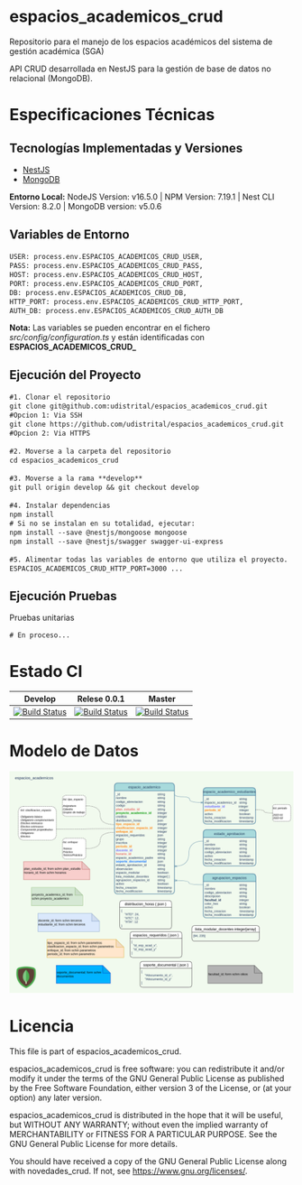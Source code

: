 # espacios_academicos_crud
Repositorio para el manejo de los espacios académicos del sistema de gestión académica (SGA)  

API CRUD desarrollada en NestJS para la gestión de base de datos no relacional (MongoDB). 

# Especificaciones Técnicas

## Tecnologías Implementadas y Versiones

* [NestJS](https://github.com/nestjs/nest)
* [MongoDB](https://github.com/mongodb/mongo)

**Entorno Local:** NodeJS Version: v16.5.0 | NPM Version: 7.19.1 | Nest CLI Version: 8.2.0 | MongoDB version: v5.0.6

## Variables de Entorno

```shell
USER: process.env.ESPACIOS_ACADEMICOS_CRUD_USER,
PASS: process.env.ESPACIOS_ACADEMICOS_CRUD_PASS,
HOST: process.env.ESPACIOS_ACADEMICOS_CRUD_HOST,
PORT: process.env.ESPACIOS_ACADEMICOS_CRUD_PORT,
DB: process.env.ESPACIOS_ACADEMICOS_CRUD_DB,
HTTP_PORT: process.env.ESPACIOS_ACADEMICOS_CRUD_HTTP_PORT,
AUTH_DB: process.env.ESPACIOS_ACADEMICOS_CRUD_AUTH_DB 
```
**Nota:** Las variables se pueden encontrar en el fichero _src/config/configuration.ts_ y están identificadas con **ESPACIOS_ACADEMICOS_CRUD_**

## Ejecución del Proyecto

```shell
#1. Clonar el repositorio
git clone git@github.com:udistrital/espacios_academicos_crud.git #Opcion 1: Via SSH
git clone https://github.com/udistrital/espacios_academicos_crud.git #Opcion 2: Via HTTPS

#2. Moverse a la carpeta del repositorio
cd espacios_academicos_crud

#3. Moverse a la rama **develop**
git pull origin develop && git checkout develop

#4. Instalar dependencias
npm install
# Si no se instalan en su totalidad, ejecutar:
npm install --save @nestjs/mongoose mongoose
npm install --save @nestjs/swagger swagger-ui-express

#5. Alimentar todas las variables de entorno que utiliza el proyecto.
ESPACIOS_ACADEMICOS_CRUD_HTTP_PORT=3000 ...
```

## Ejecución Pruebas

Pruebas unitarias

```shell
# En proceso...
```

# Estado CI

| Develop | Relese 0.0.1 | Master |
| -- | -- | -- |
| [![Build Status](https://hubci.portaloas.udistrital.edu.co/api/badges/udistrital/espacios_academicos_crud/status.svg?ref=refs/heads/develop)](https://hubci.portaloas.udistrital.edu.co/udistrital/espacios_academicos_crud) | [![Build Status](https://hubci.portaloas.udistrital.edu.co/api/badges/udistrital/espacios_academicos_crud/status.svg?ref=refs/heads/release/0.0.1)](https://hubci.portaloas.udistrital.edu.co/udistrital/espacios_academicos_crud) | [![Build Status](https://hubci.portaloas.udistrital.edu.co/api/badges/udistrital/espacios_academicos_crud/status.svg)](https://hubci.portaloas.udistrital.edu.co/udistrital/espacios_academicos_crud) |

# Modelo de Datos

![Modelo de datos Espacios academicos](/database/espacios_academicos_v7.png)

# Licencia

This file is part of espacios_academicos_crud.

espacios_academicos_crud is free software: you can redistribute it and/or modify it under the terms of the GNU General Public License as published by the Free Software Foundation, either version 3 of the License, or (at your option) any later version.

espacios_academicos_crud is distributed in the hope that it will be useful, but WITHOUT ANY WARRANTY; without even the implied warranty of MERCHANTABILITY or FITNESS FOR A PARTICULAR PURPOSE. See the GNU General Public License for more details.

You should have received a copy of the GNU General Public License along with novedades_crud. If not, see https://www.gnu.org/licenses/.
